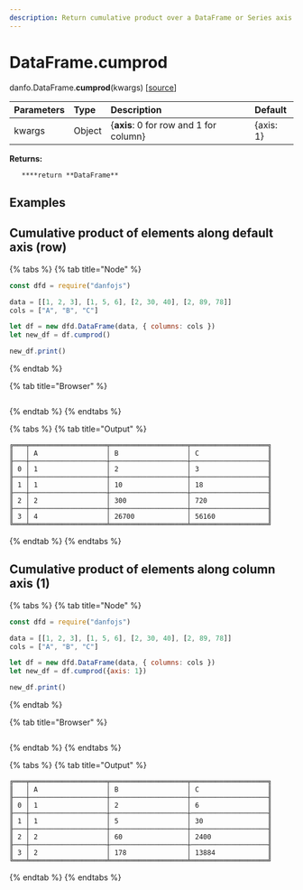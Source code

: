 ```yaml
---
description: Return cumulative product over a DataFrame or Series axis.
---
```


# DataFrame.cumprod

danfo.DataFrame.**cumprod**\(kwargs\) \[[source](https://github.com/opensource9ja/danfojs/blob/3398c2f540c16ac95599a05b6f2db4eff8a258c9/danfojs/src/core/frame.js#L739)\]

| Parameters | Type | Description | Default |
| :--- | :--- | :--- | :--- |
| kwargs | Object | {**axis**: 0 for row and 1 for column} | {axis: 1} |

**Returns:**

       ****return **DataFrame**

## **Examples**

## Cumulative product of elements along default axis \(row\)

{% tabs %}
{% tab title="Node" %}
```javascript
const dfd = require("danfojs")

data = [[1, 2, 3], [1, 5, 6], [2, 30, 40], [2, 89, 78]]
cols = ["A", "B", "C"]

let df = new dfd.DataFrame(data, { columns: cols })
let new_df = df.cumprod()

new_df.print()
```
{% endtab %}

{% tab title="Browser" %}
```

```
{% endtab %}
{% endtabs %}

{% tabs %}
{% tab title="Output" %}
```text
╔═══╤═══════════════════╤═══════════════════╤═══════════════════╗
║   │ A                 │ B                 │ C                 ║
╟───┼───────────────────┼───────────────────┼───────────────────╢
║ 0 │ 1                 │ 2                 │ 3                 ║
╟───┼───────────────────┼───────────────────┼───────────────────╢
║ 1 │ 1                 │ 10                │ 18                ║
╟───┼───────────────────┼───────────────────┼───────────────────╢
║ 2 │ 2                 │ 300               │ 720               ║
╟───┼───────────────────┼───────────────────┼───────────────────╢
║ 3 │ 4                 │ 26700             │ 56160             ║
╚═══╧═══════════════════╧═══════════════════╧═══════════════════╝
```
{% endtab %}
{% endtabs %}

## Cumulative product of elements along column axis \(1\)

{% tabs %}
{% tab title="Node" %}
```javascript
const dfd = require("danfojs")

data = [[1, 2, 3], [1, 5, 6], [2, 30, 40], [2, 89, 78]]
cols = ["A", "B", "C"]

let df = new dfd.DataFrame(data, { columns: cols })
let new_df = df.cumprod({axis: 1})

new_df.print()
```
{% endtab %}

{% tab title="Browser" %}
```

```
{% endtab %}
{% endtabs %}

{% tabs %}
{% tab title="Output" %}
```text
╔═══╤═══════════════════╤═══════════════════╤═══════════════════╗
║   │ A                 │ B                 │ C                 ║
╟───┼───────────────────┼───────────────────┼───────────────────╢
║ 0 │ 1                 │ 2                 │ 6                 ║
╟───┼───────────────────┼───────────────────┼───────────────────╢
║ 1 │ 1                 │ 5                 │ 30                ║
╟───┼───────────────────┼───────────────────┼───────────────────╢
║ 2 │ 2                 │ 60                │ 2400              ║
╟───┼───────────────────┼───────────────────┼───────────────────╢
║ 3 │ 2                 │ 178               │ 13884             ║
╚═══╧═══════════════════╧═══════════════════╧═══════════════════╝
```
{% endtab %}
{% endtabs %}


